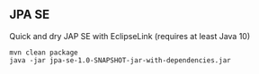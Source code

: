 ## JPA SE
Quick and dry JAP SE with EclipseLink (requires at least Java 10)

    mvn clean package
    java -jar jpa-se-1.0-SNAPSHOT-jar-with-dependencies.jar